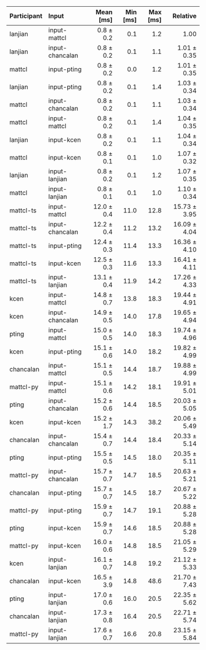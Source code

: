 | Participant | Input | Mean [ms] | Min [ms] | Max [ms] | Relative |
|:---|:---|---:|---:|---:|---:|
| lanjian | input-mattcl | 0.8 ± 0.2 | 0.1 | 1.2 | 1.00 |
| lanjian | input-chancalan | 0.8 ± 0.2 | 0.1 | 1.1 | 1.01 ± 0.35 |
| mattcl | input-pting | 0.8 ± 0.2 | 0.0 | 1.2 | 1.01 ± 0.35 |
| lanjian | input-pting | 0.8 ± 0.2 | 0.1 | 1.4 | 1.03 ± 0.34 |
| mattcl | input-chancalan | 0.8 ± 0.2 | 0.1 | 1.1 | 1.03 ± 0.34 |
| mattcl | input-mattcl | 0.8 ± 0.2 | 0.1 | 1.4 | 1.04 ± 0.35 |
| lanjian | input-kcen | 0.8 ± 0.2 | 0.1 | 1.1 | 1.04 ± 0.34 |
| mattcl | input-kcen | 0.8 ± 0.1 | 0.1 | 1.0 | 1.07 ± 0.32 |
| lanjian | input-lanjian | 0.8 ± 0.2 | 0.1 | 1.2 | 1.07 ± 0.35 |
| mattcl | input-lanjian | 0.8 ± 0.1 | 0.1 | 1.0 | 1.10 ± 0.34 |
| mattcl-ts | input-mattcl | 12.0 ± 0.4 | 11.0 | 12.8 | 15.73 ± 3.95 |
| mattcl-ts | input-chancalan | 12.2 ± 0.4 | 11.2 | 13.2 | 16.09 ± 4.04 |
| mattcl-ts | input-pting | 12.4 ± 0.3 | 11.4 | 13.3 | 16.36 ± 4.10 |
| mattcl-ts | input-kcen | 12.5 ± 0.3 | 11.6 | 13.3 | 16.41 ± 4.11 |
| mattcl-ts | input-lanjian | 13.1 ± 0.4 | 11.9 | 14.2 | 17.26 ± 4.33 |
| kcen | input-mattcl | 14.8 ± 0.7 | 13.8 | 18.3 | 19.44 ± 4.91 |
| kcen | input-chancalan | 14.9 ± 0.5 | 14.0 | 17.8 | 19.65 ± 4.94 |
| pting | input-mattcl | 15.0 ± 0.5 | 14.0 | 18.3 | 19.74 ± 4.96 |
| kcen | input-pting | 15.1 ± 0.6 | 14.0 | 18.2 | 19.82 ± 4.99 |
| chancalan | input-mattcl | 15.1 ± 0.5 | 14.4 | 18.7 | 19.88 ± 4.99 |
| mattcl-py | input-mattcl | 15.1 ± 0.6 | 14.2 | 18.1 | 19.91 ± 5.01 |
| pting | input-chancalan | 15.2 ± 0.6 | 14.4 | 18.5 | 20.03 ± 5.05 |
| kcen | input-kcen | 15.2 ± 1.7 | 14.3 | 38.2 | 20.06 ± 5.49 |
| chancalan | input-chancalan | 15.4 ± 0.7 | 14.4 | 18.4 | 20.33 ± 5.14 |
| pting | input-pting | 15.5 ± 0.5 | 14.5 | 18.0 | 20.35 ± 5.11 |
| mattcl-py | input-chancalan | 15.7 ± 0.7 | 14.7 | 18.5 | 20.63 ± 5.21 |
| chancalan | input-pting | 15.7 ± 0.7 | 14.5 | 18.7 | 20.67 ± 5.22 |
| mattcl-py | input-pting | 15.9 ± 0.7 | 14.7 | 19.1 | 20.88 ± 5.28 |
| pting | input-kcen | 15.9 ± 0.7 | 14.6 | 18.5 | 20.88 ± 5.28 |
| mattcl-py | input-kcen | 16.0 ± 0.6 | 14.8 | 18.5 | 21.05 ± 5.29 |
| kcen | input-lanjian | 16.1 ± 0.7 | 14.8 | 19.2 | 21.12 ± 5.33 |
| chancalan | input-kcen | 16.5 ± 3.9 | 14.8 | 48.6 | 21.70 ± 7.43 |
| pting | input-lanjian | 17.0 ± 0.6 | 16.0 | 20.5 | 22.35 ± 5.62 |
| chancalan | input-lanjian | 17.3 ± 0.8 | 16.4 | 20.5 | 22.71 ± 5.74 |
| mattcl-py | input-lanjian | 17.6 ± 0.7 | 16.6 | 20.8 | 23.15 ± 5.84 |
